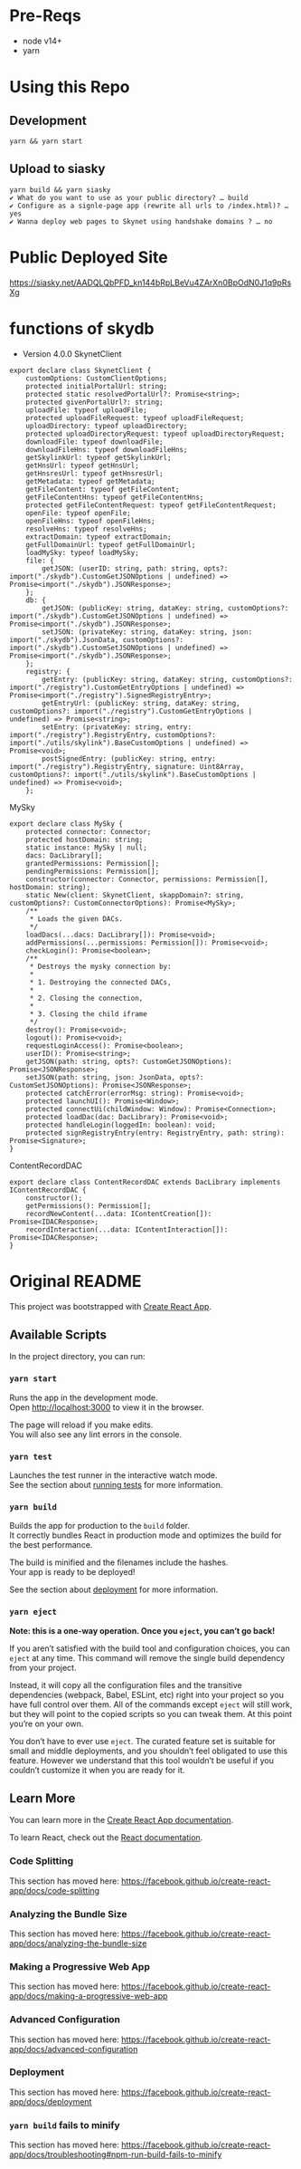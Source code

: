 # Pre-Reqs
- node v14+
- yarn

# Using this Repo
## Development
```
yarn && yarn start
```
## Upload to siasky
```
yarn build && yarn siasky
✔ What do you want to use as your public directory? … build
✔ Configure as a signle-page app (rewrite all urls to /index.html)? … yes
✔ Wanna deploy web pages to Skynet using handshake domains ? … no
```

# Public Deployed Site
https://siasky.net/AADQLQbPFD_kn144bRpLBeVu4ZArXn0BpOdN0J1q9pRsXg

# functions of skydb
- Version 4.0.0
SkynetClient
```
export declare class SkynetClient {
    customOptions: CustomClientOptions;
    protected initialPortalUrl: string;
    protected static resolvedPortalUrl?: Promise<string>;
    protected givenPortalUrl?: string;
    uploadFile: typeof uploadFile;
    protected uploadFileRequest: typeof uploadFileRequest;
    uploadDirectory: typeof uploadDirectory;
    protected uploadDirectoryRequest: typeof uploadDirectoryRequest;
    downloadFile: typeof downloadFile;
    downloadFileHns: typeof downloadFileHns;
    getSkylinkUrl: typeof getSkylinkUrl;
    getHnsUrl: typeof getHnsUrl;
    getHnsresUrl: typeof getHnsresUrl;
    getMetadata: typeof getMetadata;
    getFileContent: typeof getFileContent;
    getFileContentHns: typeof getFileContentHns;
    protected getFileContentRequest: typeof getFileContentRequest;
    openFile: typeof openFile;
    openFileHns: typeof openFileHns;
    resolveHns: typeof resolveHns;
    extractDomain: typeof extractDomain;
    getFullDomainUrl: typeof getFullDomainUrl;
    loadMySky: typeof loadMySky;
    file: {
        getJSON: (userID: string, path: string, opts?: import("./skydb").CustomGetJSONOptions | undefined) => Promise<import("./skydb").JSONResponse>;
    };
    db: {
        getJSON: (publicKey: string, dataKey: string, customOptions?: import("./skydb").CustomGetJSONOptions | undefined) => Promise<import("./skydb").JSONResponse>;
        setJSON: (privateKey: string, dataKey: string, json: import("./skydb").JsonData, customOptions?: import("./skydb").CustomSetJSONOptions | undefined) => Promise<import("./skydb").JSONResponse>;
    };
    registry: {
        getEntry: (publicKey: string, dataKey: string, customOptions?: import("./registry").CustomGetEntryOptions | undefined) => Promise<import("./registry").SignedRegistryEntry>;
        getEntryUrl: (publicKey: string, dataKey: string, customOptions?: import("./registry").CustomGetEntryOptions | undefined) => Promise<string>;
        setEntry: (privateKey: string, entry: import("./registry").RegistryEntry, customOptions?: import("./utils/skylink").BaseCustomOptions | undefined) => Promise<void>;
        postSignedEntry: (publicKey: string, entry: import("./registry").RegistryEntry, signature: Uint8Array, customOptions?: import("./utils/skylink").BaseCustomOptions | undefined) => Promise<void>;
    };
```

MySky
```
export declare class MySky {
    protected connector: Connector;
    protected hostDomain: string;
    static instance: MySky | null;
    dacs: DacLibrary[];
    grantedPermissions: Permission[];
    pendingPermissions: Permission[];
    constructor(connector: Connector, permissions: Permission[], hostDomain: string);
    static New(client: SkynetClient, skappDomain?: string, customOptions?: CustomConnectorOptions): Promise<MySky>;
    /**
     * Loads the given DACs.
     */
    loadDacs(...dacs: DacLibrary[]): Promise<void>;
    addPermissions(...permissions: Permission[]): Promise<void>;
    checkLogin(): Promise<boolean>;
    /**
     * Destroys the mysky connection by:
     *
     * 1. Destroying the connected DACs,
     *
     * 2. Closing the connection,
     *
     * 3. Closing the child iframe
     */
    destroy(): Promise<void>;
    logout(): Promise<void>;
    requestLoginAccess(): Promise<boolean>;
    userID(): Promise<string>;
    getJSON(path: string, opts?: CustomGetJSONOptions): Promise<JSONResponse>;
    setJSON(path: string, json: JsonData, opts?: CustomSetJSONOptions): Promise<JSONResponse>;
    protected catchError(errorMsg: string): Promise<void>;
    protected launchUI(): Promise<Window>;
    protected connectUi(childWindow: Window): Promise<Connection>;
    protected loadDac(dac: DacLibrary): Promise<void>;
    protected handleLogin(loggedIn: boolean): void;
    protected signRegistryEntry(entry: RegistryEntry, path: string): Promise<Signature>;
}
```

ContentRecordDAC
```
export declare class ContentRecordDAC extends DacLibrary implements IContentRecordDAC {
    constructor();
    getPermissions(): Permission[];
    recordNewContent(...data: IContentCreation[]): Promise<IDACResponse>;
    recordInteraction(...data: IContentInteraction[]): Promise<IDACResponse>;
}
```

# Original README
This project was bootstrapped with [Create React App](https://github.com/facebook/create-react-app).

## Available Scripts

In the project directory, you can run:

### `yarn start`

Runs the app in the development mode.<br />
Open [http://localhost:3000](http://localhost:3000) to view it in the browser.

The page will reload if you make edits.<br />
You will also see any lint errors in the console.

### `yarn test`

Launches the test runner in the interactive watch mode.<br />
See the section about [running tests](https://facebook.github.io/create-react-app/docs/running-tests) for more information.

### `yarn build`

Builds the app for production to the `build` folder.<br />
It correctly bundles React in production mode and optimizes the build for the best performance.

The build is minified and the filenames include the hashes.<br />
Your app is ready to be deployed!

See the section about [deployment](https://facebook.github.io/create-react-app/docs/deployment) for more information.

### `yarn eject`

**Note: this is a one-way operation. Once you `eject`, you can’t go back!**

If you aren’t satisfied with the build tool and configuration choices, you can `eject` at any time. This command will remove the single build dependency from your project.

Instead, it will copy all the configuration files and the transitive dependencies (webpack, Babel, ESLint, etc) right into your project so you have full control over them. All of the commands except `eject` will still work, but they will point to the copied scripts so you can tweak them. At this point you’re on your own.

You don’t have to ever use `eject`. The curated feature set is suitable for small and middle deployments, and you shouldn’t feel obligated to use this feature. However we understand that this tool wouldn’t be useful if you couldn’t customize it when you are ready for it.

## Learn More

You can learn more in the [Create React App documentation](https://facebook.github.io/create-react-app/docs/getting-started).

To learn React, check out the [React documentation](https://reactjs.org/).

### Code Splitting

This section has moved here: https://facebook.github.io/create-react-app/docs/code-splitting

### Analyzing the Bundle Size

This section has moved here: https://facebook.github.io/create-react-app/docs/analyzing-the-bundle-size

### Making a Progressive Web App

This section has moved here: https://facebook.github.io/create-react-app/docs/making-a-progressive-web-app

### Advanced Configuration

This section has moved here: https://facebook.github.io/create-react-app/docs/advanced-configuration

### Deployment

This section has moved here: https://facebook.github.io/create-react-app/docs/deployment

### `yarn build` fails to minify

This section has moved here: https://facebook.github.io/create-react-app/docs/troubleshooting#npm-run-build-fails-to-minify
